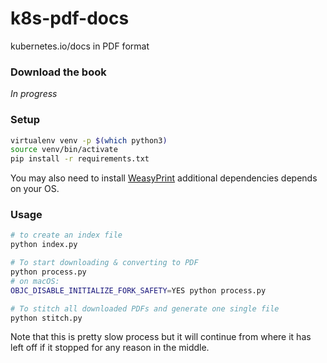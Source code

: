 # k8s-pdf-docs
kubernetes.io/docs in PDF format

### Download the book
_In progress_

### Setup
```bash
virtualenv venv -p $(which python3)
source venv/bin/activate
pip install -r requirements.txt
```
You may also need to install [WeasyPrint](https://weasyprint.readthedocs.io/en/latest/install.html) additional dependencies depends on your OS.


### Usage
```bash
# to create an index file
python index.py

# To start downloading & converting to PDF
python process.py
# on macOS:
OBJC_DISABLE_INITIALIZE_FORK_SAFETY=YES python process.py

# To stitch all downloaded PDFs and generate one single file
python stitch.py
```

Note that this is pretty slow process but it will continue from where it has left off if it stopped for any reason in the middle.
